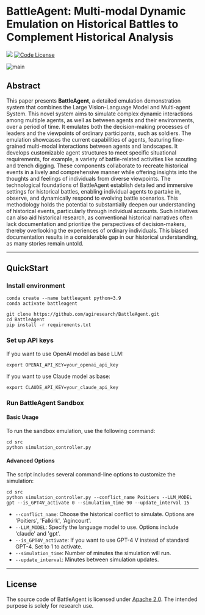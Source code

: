 # BattleAgent: Multi-modal Dynamic Emulation on Historical Battles to Complement Historical Analysis

<a href='https://arxiv.org/abs/2404.15532'><img src='https://img.shields.io/badge/Paper-PDF-red'></a> 
[![Code License](https://img.shields.io/badge/Code%20License-Apache_2.0-green.svg)](https://github.com/agiresearch/BattleAgent/blob/main/LICENSE)



<img align="center" alt="main" src="https://github.com/agiresearch/BattleAgent/assets/28013619/cd84e205-469b-465a-8c77-021a55a64498">


## Abstract
This paper presents **BattleAgent**, a detailed emulation demonstration system that combines the Large Vision-Language Model and Multi-agent System. This novel system aims to simulate complex dynamic interactions among multiple agents, as well as between agents and their environments, over a period of time. It emulates both the decision-making processes of leaders and the viewpoints of ordinary participants, such as soldiers. The emulation showcases the current capabilities of agents, featuring fine-grained multi-modal interactions between agents and landscapes. It develops customizable agent structures to meet specific situational requirements, for example, a variety of battle-related activities like scouting and trench digging. These components collaborate to recreate historical events in a lively and comprehensive manner while offering insights into the thoughts and feelings of individuals from diverse viewpoints. The technological foundations of BattleAgent establish detailed and immersive settings for historical battles, enabling individual agents to partake in, observe, and dynamically respond to evolving battle scenarios. This methodology holds the potential to substantially deepen our understanding of historical events, particularly through individual accounts. Such initiatives can also aid historical research, as conventional historical narratives often lack documentation and prioritize the perspectives of decision-makers, thereby overlooking the experiences of ordinary individuals. This biased documentation results in a considerable gap in our historical understanding, as many stories remain untold. 

--------------------

## QuickStart
### Install environment
```
conda create --name battleagent python=3.9
conda activate battleagent

git clone https://github.com/agiresearch/BattleAgent.git
cd BattleAgent
pip install -r requirements.txt
```

### Set up API keys
If you want to use OpenAI model as base LLM:
```
export OPENAI_API_KEY=your_openai_api_key
```

If you want to use Claude model as base:
```
export CLAUDE_API_KEY=your_claude_api_key
```
### Run BattleAgent Sandbox
#### Basic Usage

To run the sandbox emulation, use the following command:

```
cd src
python simulation_controller.py
```

#### Advanced Options

The script includes several command-line options to customize the simulation:

```
cd src
python simulation_controller.py --conflict_name Poitiers --LLM_MODEL gpt --is_GPT4V_activate 0 --simulation_time 90 --update_interval 15
```

- `--conflict_name`: Choose the historical conflict to simulate. Options are 'Poitiers', 'Falkirk', 'Agincourt'.
- `--LLM_MODEL`: Specify the language model to use. Options include 'claude' and 'gpt'.
- `--is_GPT4V_activate`: If you want to use GPT-4 V instead of standard GPT-4. Set to 1 to activate.
- `--simulation_time`: Number of minutes the simulation will run.
- `--update_interval`: Minutes between simulation updates.

--------------------

## License
The source code of BattleAgent is licensed under [Apache 2.0](https://github.com/casmlab/NPHardEval/blob/main/LICENSE). The intended purpose is solely for research use.


